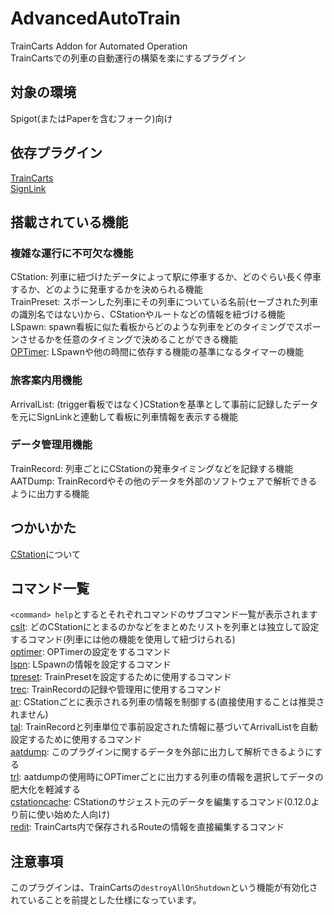 # AdvancedAutoTrain
TrainCarts Addon for Automated Operation  
TrainCartsでの列車の自動運行の構築を楽にするプラグイン

## 対象の環境
Spigot(またはPaperを含むフォーク)向け

## 依存プラグイン
[TrainCarts](https://modrinth.com/plugin/traincarts)  
[SignLink](https://www.spigotmc.org/resources/signlink.39593/)

## 搭載されている機能
### 複雑な運行に不可欠な機能
CStation: 列車に紐づけたデータによって駅に停車するか、どのぐらい長く停車するか、どのように発車するかを決められる機能  
TrainPreset: スポーンした列車にその列車についている名前(セーブされた列車の識別名ではない)から、CStationやルートなどの情報を紐づける機能  
LSpawn: spawn看板に似た看板からどのような列車をどのタイミングでスポーンさせるかを任意のタイミングで決めることができる機能  
[OPTimer](docs/OPTimer.md): LSpawnや他の時間に依存する機能の基準になるタイマーの機能

### 旅客案内用機能
ArrivalList: (trigger看板ではなく)CStationを基準として事前に記録したデータを元にSignLinkと連動して看板に列車情報を表示する機能

### データ管理用機能
TrainRecord: 列車ごとにCStationの発車タイミングなどを記録する機能  
AATDump: TrainRecordやその他のデータを外部のソフトウェアで解析できるように出力する機能

## つかいかた
[CStation](docs/CStation.md)について

## コマンド一覧
`<command> help`とするとそれぞれコマンドのサブコマンド一覧が表示されます  
[cslt](docs/commands/cslt.md): どのCStationにとまるのかなどをまとめたリストを列車とは独立して設定するコマンド(列車には他の機能を使用して紐づけられる)    
[optimer](docs/commands/optimer.md): OPTimerの設定をするコマンド     
[lspn](docs/commands/lspn.md): LSpawnの情報を設定するコマンド  
[tpreset](docs/commands/tpreset.md): TrainPresetを設定するために使用するコマンド    
[trec](docs/commands/trec.md): TrainRecordの記録や管理用に使用するコマンド   
[ar](docs/commands/ar.md): CStationごとに表示される列車の情報を制御する(直接使用することは推奨されません)  
[tal](docs/commands/tal.md): TrainRecordと列車単位で事前設定された情報に基づいてArrivalListを自動設定するために使用するコマンド     
[aatdump](docs/commands/aatdump.md): このプラグインに関するデータを外部に出力して解析できるようにする   
[trl](docs/commands/trl.md): aatdumpの使用時にOPTimerごとに出力する列車の情報を選択してデータの肥大化を軽減する     
[cstationcache](docs/commands/cstationcache.md): CStationのサジェスト元のデータを編集するコマンド(0.12.0より前に使い始めた人向け)   
[redit](docs/commands/redit): TrainCarts内で保存されるRouteの情報を直接編集するコマンド

## 注意事項
このプラグインは、TrainCartsの`destroyAllOnShutdown`という機能が有効化されていることを前提とした仕様になっています。